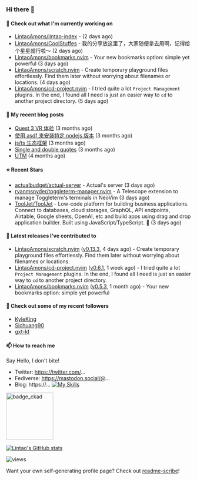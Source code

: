 ### Hi there 👋

#### 👷 Check out what I'm currently working on

- [LintaoAmons/lintao-index](https://github.com/LintaoAmons/lintao-index) -  (2 days ago)
- [LintaoAmons/CoolStuffes](https://github.com/LintaoAmons/CoolStuffes) - 我的分享放这里了，大家随便拿去用啊，记得给个星星就行啦～ (2 days ago)
- [LintaoAmons/bookmarks.nvim](https://github.com/LintaoAmons/bookmarks.nvim) - Your new bookmarks option: simple yet powerful (3 days ago)
- [LintaoAmons/scratch.nvim](https://github.com/LintaoAmons/scratch.nvim) - Create temporary playground files effortlessly. Find them later without worrying about filenames or locations. (4 days ago)
- [LintaoAmons/cd-project.nvim](https://github.com/LintaoAmons/cd-project.nvim) - I tried quite a lot `Project Management` plugins. In the end, I found all I need is just an easier way to `cd` to another project directory. (5 days ago)

#### 📜 My recent blog posts

- [Quest 3 VR 体验](https://lintao-index.pages.dev/blog/2024/02/26/VR-quest3) (3 months ago)
- [使用 asdf 来安装特定 nodejs 版本](https://lintao-index.pages.dev/blog/2024/02/24/asdf-demo-flow) (3 months ago)
- [js/ts 生态框架](https://lintao-index.pages.dev/blog/2024/02/11/ts-fullstack-frameworks) (3 months ago)
- [Single and double quotes](https://lintao-index.pages.dev/blog/2024/02/03/single-and-double-quote) (3 months ago)
- [UTM](https://lintao-index.pages.dev/blog/2024/01/28/utm) (4 months ago)

#### ⭐ Recent Stars

- [actualbudget/actual-server](https://github.com/actualbudget/actual-server) - Actual&#39;s server (3 days ago)
- [ryanmsnyder/toggleterm-manager.nvim](https://github.com/ryanmsnyder/toggleterm-manager.nvim) - A Telescope extension to manage Toggleterm&#39;s terminals in NeoVim (3 days ago)
- [ToolJet/ToolJet](https://github.com/ToolJet/ToolJet) - Low-code platform for building business applications. Connect to databases, cloud storages, GraphQL, API endpoints, Airtable, Google sheets, OpenAI, etc and build apps using drag and drop application builder. Built using JavaScript/TypeScript. 🚀 (3 days ago)

#### 🔭 Latest releases I've contributed to

- [LintaoAmons/scratch.nvim](https://github.com/LintaoAmons/scratch.nvim) ([v0.13.3](https://github.com/LintaoAmons/scratch.nvim/releases/tag/v0.13.3), 4 days ago) - Create temporary playground files effortlessly. Find them later without worrying about filenames or locations.
- [LintaoAmons/cd-project.nvim](https://github.com/LintaoAmons/cd-project.nvim) ([v0.6.1](https://github.com/LintaoAmons/cd-project.nvim/releases/tag/v0.6.1), 1 week ago) - I tried quite a lot `Project Management` plugins. In the end, I found all I need is just an easier way to `cd` to another project directory.
- [LintaoAmons/bookmarks.nvim](https://github.com/LintaoAmons/bookmarks.nvim) ([v0.5.3](https://github.com/LintaoAmons/bookmarks.nvim/releases/tag/v0.5.3), 1 month ago) - Your new bookmarks option: simple yet powerful

#### 👯 Check out some of my recent followers

- [KyleKing](https://github.com/KyleKing)
- [Sichuang90](https://github.com/Sichuang90)
- [gxt-kt](https://github.com/gxt-kt)

#### 📫 How to reach me
Say Hello, I don't bite!

- Twitter: https://twitter.com/...
- Fediverse: https://mastodon.social/@...
- Blog: https://...
[![My Skills](https://skillicons.dev/icons?i=java,kotlin,spring,vim,kubernetes,docker,aws,bash,python,lua,go,js,ts,react,html,css,jenkins,postgres,mysql,mongodb)](https://skillicons.dev)

<img alt='badge_ckad' src="https://user-images.githubusercontent.com/24785373/206426236-a78f59dc-e6dc-4b92-a0c4-4cd7ab8e3649.png" width="auto" height="128" />

[![Lintao's GitHub stats](https://github-readme-stats.vercel.app/api?username=LintaoAmons)](https://github.com/LintaoAmons/github-readme-stats) 

<img src="https://komarev.com/ghpvc/?username=LintaoAmons" alt="views" />

Want your own self-generating profile page? Check out [readme-scribe](https://github.com/muesli/readme-scribe)!



